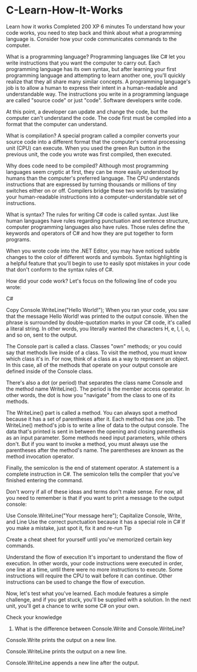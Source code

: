 # C-Learn-How-It-Works

Learn how it works
Completed
200 XP
6 minutes
To understand how your code works, you need to step back and think about what a programming language is. Consider how your code communicates commands to the computer.

What is a programming language?
Programming languages like C# let you write instructions that you want the computer to carry out. Each programming language has its own syntax, but after learning your first programming language and attempting to learn another one, you'll quickly realize that they all share many similar concepts. A programming language's job is to allow a human to express their intent in a human-readable and understandable way. The instructions you write in a programming language are called "source code" or just "code". Software developers write code.

At this point, a developer can update and change the code, but the computer can't understand the code. The code first must be compiled into a format that the computer can understand.

What is compilation?
A special program called a compiler converts your source code into a different format that the computer's central processing unit (CPU) can execute. When you used the green Run button in the previous unit, the code you wrote was first compiled, then executed.

Why does code need to be compiled? Although most programming languages seem cryptic at first, they can be more easily understood by humans than the computer's preferred language. The CPU understands instructions that are expressed by turning thousands or millions of tiny switches either on or off. Compilers bridge these two worlds by translating your human-readable instructions into a computer-understandable set of instructions.

What is syntax?
The rules for writing C# code is called syntax. Just like human languages have rules regarding punctuation and sentence structure, computer programming languages also have rules. Those rules define the keywords and operators of C# and how they are put together to form programs.

When you wrote code into the .NET Editor, you may have noticed subtle changes to the color of different words and symbols. Syntax highlighting is a helpful feature that you'll begin to use to easily spot mistakes in your code that don't conform to the syntax rules of C#.

How did your code work?
Let's focus on the following line of code you wrote:

C#

Copy
Console.WriteLine("Hello World!");
When you ran your code, you saw that the message Hello World! was printed to the output console. When the phrase is surrounded by double-quotation marks in your C# code, it's called a literal string. In other words, you literally wanted the characters H, e, l, l, o, and so on, sent to the output.

The Console part is called a class. Classes "own" methods; or you could say that methods live inside of a class. To visit the method, you must know which class it's in. For now, think of a class as a way to represent an object. In this case, all of the methods that operate on your output console are defined inside of the Console class.

There's also a dot (or period) that separates the class name Console and the method name WriteLine(). The period is the member access operator. In other words, the dot is how you "navigate" from the class to one of its methods.

The WriteLine() part is called a method. You can always spot a method because it has a set of parentheses after it. Each method has one job. The WriteLine() method's job is to write a line of data to the output console. The data that's printed is sent in between the opening and closing parenthesis as an input parameter. Some methods need input parameters, while others don't. But if you want to invoke a method, you must always use the parentheses after the method's name. The parentheses are known as the method invocation operator.

Finally, the semicolon is the end of statement operator. A statement is a complete instruction in C#. The semicolon tells the compiler that you've finished entering the command.

Don't worry if all of these ideas and terms don't make sense. For now, all you need to remember is that if you want to print a message to the output console:

Use Console.WriteLine("Your message here");
Capitalize Console, Write, and Line
Use the correct punctuation because it has a special role in C#
If you make a mistake, just spot it, fix it and re-run
 Tip

Create a cheat sheet for yourself until you've memorized certain key commands.

Understand the flow of execution
It's important to understand the flow of execution. In other words, your code instructions were executed in order, one line at a time, until there were no more instructions to execute. Some instructions will require the CPU to wait before it can continue. Other instructions can be used to change the flow of execution.

Now, let's test what you've learned. Each module features a simple challenge, and if you get stuck, you'll be supplied with a solution. In the next unit, you'll get a chance to write some C# on your own.

Check your knowledge

1. What is the difference between Console.Write and Console.WriteLine? 

Console.Write prints the output on a new line.

Console.WriteLine prints the output on a new line.

Console.WriteLine appends a new line after the output.
